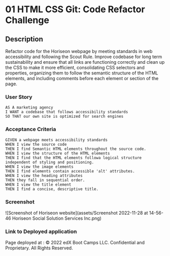 # 01 HTML CSS Git: Code Refactor Challenge

## Description
Refactor code for the Horiseon webpage by meeting standards in web accessibility and following the Scout Rule. Improve codebase for long term sustainability and ensure that all links are functioning correctly and clean up the CSS to make it more efficient, consolidating CSS selectors and properties, organizing them to follow the semantic structure of the HTML elements, and including comments before each element or section of the page.

### User Story

```
AS A marketing agency
I WANT a codebase that follows accessibility standards
SO THAT our own site is optimized for search engines
```

### Acceptance Criteria

```
GIVEN a webpage meets accessibility standards
WHEN I view the source code
THEN I find Semantic HTML elements throughout the source code.
WHEN I view the structure of the HTML elements
THEN I find that the HTML elements followa logical structure independent of styling and positioning.
WHEN I view the image elements
THEN I find elements contain accessible 'alt' attributes.
WHEN I view the heading attributes
THEN they fall in sequential order.
WHEN I view the title element
THEN I find a concise, descriptive title.
```
### Screenshot

![Screenshot of Horiseon website](assets/Screenshot 2022-11-28 at 14-56-46 Horiseon Social Solution Services Inc.png)

### Link to Deployed application
Page deployed at : 
© 2022 edX Boot Camps LLC. Confidential and Proprietary. All Rights Reserved.
